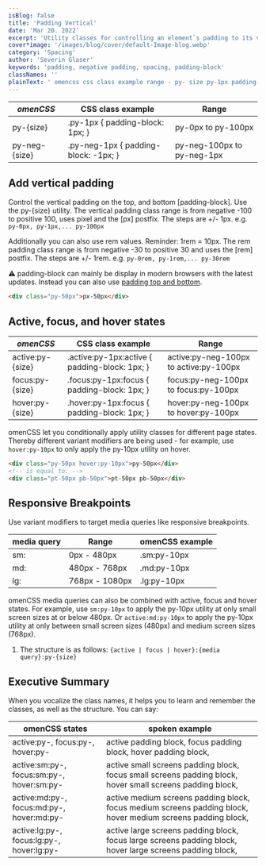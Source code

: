 ```yaml
---
isBlog: false
title: 'Padding Vertical'
date: 'Mar 20. 2022'
excerpt: 'Utility classes for controlling an element`s padding to its vertical sides.'
cover*image: '/images/blog/cover/default-Image-blog.webp'
category: 'Spacing'
author: 'Severin Glaser'
keywords: 'padding, negative padding, spacing, padding-block'
classNames: ''
plainText: ' omencss css class example range - py- size py-1px padding-block: 1px; py-0px to py-100px py-neg- size py-neg-1px padding-block: -1px; py-neg-100px to py-neg-1px add vertical padding control the vertical padding on the top and bottom padding-block use the py- size utility the vertical padding class range is from negative -100 to positive 100 uses pixel and the px postfix the steps are + - 1px e g py-0px py-1px py-100px additionally you can also use rem values reminder: 1rem = 10px the rem padding class range is from negative -30 to positive 30 and uses the rem postfix the steps are + - 1rem e g py-0rem py-1rem py-30rem ⚠️ padding-block can be mainly be display in modern browsers with the latest updates instead you can also use padding top and bottom docs spacing-padding-vertical html div class=py-50px px-50px div active focus and hover states omencss css class example range active:py- size active :py-1px:active padding-block: 1px; active:py-neg-100px to active:py-100px focus:py- size focus :py-1px:focus padding-block: 1px; focus:py-neg-100px to focus:py-100px hover:py- size hover :py-1px:focus padding-block: 1px; hover:py-neg-100px to hover:py-100px omencss let you conditionally apply utility classes for different page states thereby different variant modifiers are being used - for example use hover:py-10px to only apply the py-10px utility on hover html div class=py-50px hover:py-10px py-50px div responsive breakpoints use variant modifiers to target media queries like responsive breakpoints media query range omencss example - - sm: 0px - 480px sm:py-10px md: 480px - 768px md:py-10px lg: 768px - 1080px lg:py-10px omencss media queries can also be combined with active focus and hover states for example use sm:py-10px to apply the py-10px utility at only small screen sizes at or below 480px or active:md:py-10px to apply the py-10px utility at only between small screen sizes 480px and medium screen sizes 768px 1 the structure is as follows: active focus hover : media query :py- size executive summary when you vocalize the class names it helps you to learn and remember the classes as well as the structure you can say: omencss states spoken example - active:py- focus:py- hover:py- active padding block focus padding block hover padding block active:sm:py- focus:sm:py- hover:sm:py- active small screens padding block focus small screens padding block hover small screens padding block active:md:py- focus:md:py- hover:md:py- active medium screens padding block focus medium screens padding block hover medium screens padding block active:lg:py- focus:lg:py- hover:lg:py- active large screens padding block focus large screens padding block hover large screens padding block '
---
```


| _omenCSS_     | CSS class example                    | Range                      |
| ------------- | ------------------------------------ | -------------------------- |
| py-{size}     | .py-1px { padding-block: 1px; }      | py-0px to py-100px         |
| py-neg-{size} | .py-neg-1px { padding-block: -1px; } | py-neg-100px to py-neg-1px |

## Add vertical padding

Control the vertical padding on the top, and bottom [padding-block]. Use the py-{size} utility. The vertical padding class range is from negative -100 to positive 100, uses pixel and the [px] postfix. The steps are +/- 1px. e.g. `py-0px, py-1px,... py-100px`

Additionally you can also use rem values. Reminder: 1rem = 10px. The rem padding class range is from negative -30 to positive 30 and uses the [rem] postfix. The steps are +/- 1rem. e.g. `py-0rem, py-1rem,... py-30rem`

⚠️ padding-block can mainly be display in modern browsers with the latest updates. Instead you can also use [padding top and bottom](/docs/spacing-padding-vertical).

```html
<div class="py-50px">px-50px</div>
```

## Active, focus, and hover states

| _omenCSS_        | CSS class example                              | Range                                  |
| ---------------- | ---------------------------------------------- | -------------------------------------- |
| active:py-{size} | .active\:py-1px:active { padding-block: 1px; } | active:py-neg-100px to active:py-100px |
| focus:py-{size}  | .focus\:py-1px:focus { padding-block: 1px; }   | focus:py-neg-100px to focus:py-100px   |
| hover:py-{size}  | .hover\:py-1px:focus { padding-block: 1px; }   | hover:py-neg-100px to hover:py-100px   |

omenCSS let you conditionally apply utility classes for different page states. Thereby different variant modifiers are being used - for example, use `hover:py-10px` to only apply the py-10px utility on hover.

```html
<div class="py-50px hover:py-10px">py-50px</div>
<!-- is equal to: -->
<div class="pt-50px pb-50px">pt-50px pb-50px</div>
```

## Responsive Breakpoints

Use variant modifiers to target media queries like responsive breakpoints.

| media query | Range          | omenCSS example |
| ----------- | -------------- | --------------- |
| sm:         | 0px - 480px    | .sm:py-10px     |
| md:         | 480px - 768px  | .md:py-10px     |
| lg:         | 768px - 1080px | .lg:py-10px     |

omenCSS media queries can also be combined with active, focus and hover states. For example, use `sm:py-10px` to apply the py-10px utility at only small screen sizes at or below 480px. Or `active:md:py-10px` to apply the py-10px utility at only between small screen sizes (480px) and medium screen sizes (768px).

1. The structure is as follows: `{active | focus | hover}:{media query}:py-{size}`

## Executive Summary

When you vocalize the class names, it helps you to learn and remember the classes, as well as the structure. You can say:

| omenCSS states                            | spoken example                                                                                               |
| ----------------------------------------- | ------------------------------------------------------------------------------------------------------------ |
| active:py-, focus:py-, hover:py-          | active padding block, focus padding block, hover padding block,                                              |
| active:sm:py-, focus:sm:py-, hover:sm:py- | active small screens padding block, focus small screens padding block, hover small screens padding block,    |
| active:md:py-, focus:md:py-, hover:md:py- | active medium screens padding block, focus medium screens padding block, hover medium screens padding block, |
| active:lg:py-, focus:lg:py-, hover:lg:py- | active large screens padding block, focus large screens padding block, hover large screens padding block,    |
